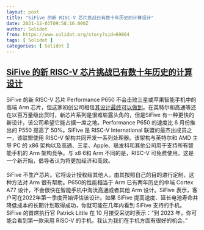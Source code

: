 ```yaml
---
layout: post
title: "SiFive 的新 RISC-V 芯片挑战已有数十年历史的计算设计"
date: 2021-12-03T09:58:16.000Z
author: Solidot
from: https://www.solidot.org/story?sid=69864
tags: [ Solidot ]
categories: [ Solidot ]
---
```

<!--1638525496000-->
[SiFive 的新 RISC-V 芯片挑战已有数十年历史的计算设计](https://www.solidot.org/story?sid=69864)
------

<div>
SiFive 的新 RISC-V 芯片 Performance P650 不会击败三星或苹果智能手机中的高端 Arm 芯片，但这家初创公司相信<a href="https://www.cnet.com/tech/mobile/sifives-new-risc-v-chip-challenges-decades-old-computing-designs">其设计最终可以做到</a>。在英特尔和高通等还在以百万量级出货时，新芯片系列是很难崭露头角的，但是SiFive 有一种更快的新设计，该公司希望它能占据一席之地。Performance P650 的速度比 6 月份推出的 P550 提高了 50%。SiFive 是 RISC-V International 联盟的最杰出成员之一，该联盟使用 RISC-V 架构共同开发一系列处理器。该架构与英特尔和 AMD 主导 PC 的 x86 架构以及高通、三星、Apple、联发科和其他公司用于支持所有智能手机的 Arm 架构竞争。与 x8 6和 Arm 不同的是，RISC-V 可免费使用。这是一个新开始，倡导者认为将更加经济和高效。<br><br>SiFive 不生产芯片。它将设计授权给其他人，由其按照自己的目的进行定制，这种方法对 Arm 很有帮助。P650的性能相当于 Arm 已有两年历史的中端 Cortex A77 设计，不会很快在智能手机中淘汰高通或者其他 Arm 设计。SiFive 表示，客户可在2022年第一季度开始评估该设计。如果 SiFive 提高速度、延长电池寿命并降低成本的长期计划取得成功，你就可能在几年内看到 SiFive 支持的手机。SiFive 的首席执行官 Patrick Little 在 10 月接受采访时表示：“到 2023 年，你可能会看到第一款采用 RISC-V 的手机。我认为我们在手机方面有很好的机会。”
</div>
